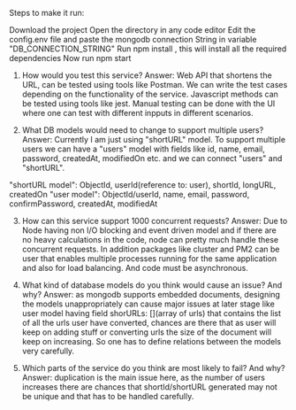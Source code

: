 Steps to make it run:

Download the project
Open the directory in any code editor
Edit the config.env file and paste the mongodb connection String in variable "DB_CONNECTION_STRING"
Run npm install , this will install all the required dependencies
Now run npm start



1. How would you test this service?
Answer: Web API that shortens the URL, can be tested using tools like Postman. We can write the test cases depending on the functionality of the service.
Javascript methods can be tested using tools like jest. 
Manual testing can be done with the UI where one can test with different inpputs in different scenarios.

2. What DB models would need to change to support multiple users?
Answer: Currently I am just using "shortURL" model. To support multiple users we can have a "users" model with fields like id, name, email, password, createdAt, modifiedOn
etc. and we can connect "users" and "shortURL".

"shortURL model": ObjectId, userId(reference to: user), shortId, longURL, createdOn
"user model": ObjectId/userId, name, email, password, confirmPassword, createdAt, modifiedAt

3. How can this service support 1000 concurrent requests?
Answer: Due to Node having non I/O blocking and event driven model and if there are no heavy calculations in the code, node can pretty much handle these concurrent requests.
In addition packages like cluster and PM2 can be user that enables multiple processes running for the same application and also for load balancing. And code must be asynchronous.


4. What kind of database models do you think would cause an issue? And why?
Answer: as mongodb supports embedded documents, designing the models unappropriately can cause major issues at later stage like 
user model having field shorURLs: [](array of urls) that contains the list of all the urls user have converted, chances are there that as user will keep on adding stuff or converting urls
the size of the document will keep on increasing. So one has to define relations between the models very carefully.

5. Which parts of the service do you think are most likely to fail? And why?
Answer: duplication is the main issue here, as the number of users increases there are chances that shortId/shortURL generated may not be unique and that has to be handled carefully.

